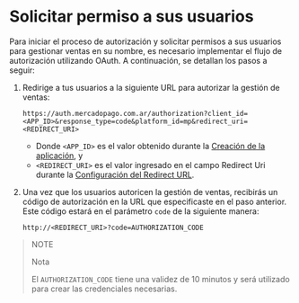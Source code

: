 # Solicitar permiso a sus usuarios 

Para iniciar el proceso de autorización y solicitar permisos a sus usuarios para gestionar ventas en su nombre, es necesario implementar el flujo de autorización utilizando OAuth. A continuación, se detallan los pasos a seguir:

 1. Redirige a tus usuarios a la siguiente URL para autorizar la gestión de ventas:
   
     ```curl
     https://auth.mercadopago.com.ar/authorization?client_id=<APP_ID>&response_type=code&platform_id=mp&redirect_uri=<REDIRECT_URI>
     ```
   
     - Donde `<APP_ID>` es el valor obtenido durante la [Creación de la aplicación](/developers/es/docs/split-payment/integration-configuration/create-application), y
     - `<REDIRECT_URI>` es el valor ingresado en el campo Redirect Uri durante la [Configuración del Redirect URL](/developers/es/docs/split-payment/integration-configuration/create-application).

 
 2. Una vez que los usuarios autoricen la gestión de ventas, recibirás un código de autorización en la URL que especificaste en el paso anterior. Este código estará en el parámetro `code` de la siguiente manera:

     ```curl
     http://<REDIRECT_URI>?code=AUTHORIZATION_CODE
     ```

> NOTE
>
> Nota
>
> El `AUTHORIZATION_CODE` tiene una validez de 10 minutos y será utilizado para crear las credenciales necesarias. 